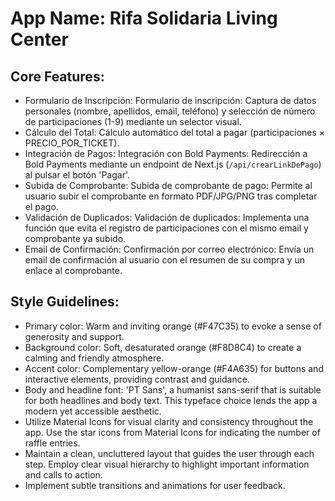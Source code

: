 # **App Name**: Rifa Solidaria Living Center

## Core Features:

- Formulario de Inscripción: Formulario de inscripción: Captura de datos personales (nombre, apellidos, email, teléfono) y selección de número de participaciones (1-9) mediante un selector visual.
- Cálculo del Total: Cálculo automático del total a pagar (participaciones × PRECIO_POR_TICKET).
- Integración de Pagos: Integración con Bold Payments: Redirección a Bold Payments mediante un endpoint de Next.js (`/api/crearLinkDePago`) al pulsar el botón 'Pagar'.
- Subida de Comprobante: Subida de comprobante de pago: Permite al usuario subir el comprobante en formato PDF/JPG/PNG tras completar el pago.
- Validación de Duplicados: Validación de duplicados: Implementa una función que evita el registro de participaciones con el mismo email y comprobante ya subido.
- Email de Confirmación: Confirmación por correo electrónico: Envía un email de confirmación al usuario con el resumen de su compra y un enlace al comprobante.

## Style Guidelines:

- Primary color: Warm and inviting orange (#F47C35) to evoke a sense of generosity and support.
- Background color: Soft, desaturated orange (#F8D8C4) to create a calming and friendly atmosphere.
- Accent color: Complementary yellow-orange (#F4A635) for buttons and interactive elements, providing contrast and guidance.
- Body and headline font: 'PT Sans', a humanist sans-serif that is suitable for both headlines and body text. This typeface choice lends the app a modern yet accessible aesthetic.
- Utilize Material Icons for visual clarity and consistency throughout the app. Use the star icons from Material Icons for indicating the number of raffle entries.
- Maintain a clean, uncluttered layout that guides the user through each step. Employ clear visual hierarchy to highlight important information and calls to action.
- Implement subtle transitions and animations for user feedback.